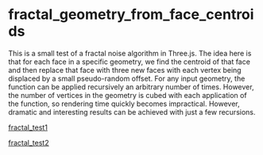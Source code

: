 # fractal_geometry_from_face_centroids
This is a small test of a fractal noise algorithm in Three.js. The idea here is that for each face in a specific geometry, we find the centroid of that face and then replace that face with three new faces with each vertex being displaced by a small pseudo-random offset. For any input geometry, the function can be applied recursively an arbitrary number of times. However, the number of vertices in the geometry is cubed with each application of the function, so rendering time quickly becomes impractical. However, dramatic and interesting results can be achieved with just a few recursions.

[fractal_test1](https://github.com/bronzebygold/fractal_geometry_from_face_centroids/blob/master/photo1.png)

[fractal_test2](https://imgur.com/WFRyQ9u)
